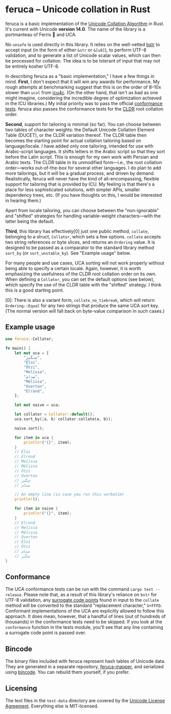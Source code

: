 # feruca – Unicode collation in Rust

feruca is a basic implementation of the
[Unicode Collation Algorithm](https://unicode.org/reports/tr10/) in Rust. It's
current with Unicode **version 14.0**. The name of the library is a portmanteau
of Ferris 🦀 and UCA.

No `unsafe` is used directly in this library. It relies on the well-vetted
[bstr](https://github.com/BurntSushi/bstr) to accept input (in the form of
either `&str` or `&[u8]`), to perform UTF-8 validation, and to generate a list
of Unicode scalar values, which can then be processed for collation. The idea is
to be tolerant of input that may not be entirely kosher UTF-8.

In describing feruca as a "basic implementation," I have a few things in mind.
**First**, I don't expect that it will win any awards for performance. My rough
attempts at benchmarking suggest that this is on the order of 8–10x slower than
`ucol` from [icu4c](https://github.com/unicode-org/icu). (On the other hand,
that isn't as bad as one might imagine, considering the incredible degree of
optimization achieved in the ICU libraries.) My initial priority was to pass the
official
[conformance tests](https://www.unicode.org/Public/UCA/latest/CollationTest.html).
feruca also passes the conformance tests for the
[CLDR](https://github.com/unicode-org/cldr) root collation order.

**Second**, support for tailoring is minimal (so far). You can choose between
two tables of character weights: the Default Unicode Collation Element Table
(DUCET), or the CLDR variation thereof. The CLDR table then becomes the starting
point for actual collation tailoring based on language/locale. I have added only
one tailoring, intended for use with Arabic-script languages. It shifts letters
in the Arabic script so that they sort before the Latin script. This is enough
for my own work with Persian and Arabic texts. The CLDR table in its unmodified
form—i.e., the root collation order—works out-of-the-box for several other
languages. I do plan to add more tailorings, but it will be a gradual process,
and driven by demand. Realistically, feruca will never have the kind of
all-encompassing, flexible support for tailoring that is provided by ICU. My
feeling is that there's a place for less sophisticated solutions, with simpler
APIs, smaller dependency trees, etc. (If you have thoughts on this, I would be
interested in hearing them.)

Apart from locale tailoring, you can choose between the "non-ignorable" and
"shifted" strategies for handling variable-weight characters—with the latter
being the default.

**Third**, this library has effectively\[0\] just one public method, `collate`,
belonging to a struct, `Collator`, which sets a few options. `collate` accepts
two string references or byte slices, and returns an `Ordering` value. It is
designed to be passed as a comparator to the standard library method `sort_by`
(or `sort_unstable_by`). See "Example usage" below.

For many people and use cases, UCA sorting will not work properly without being
able to specify a certain locale. Again, however, it is worth emphasizing the
usefulness of the CLDR root collation order on its own. When defining a
`Collator`, you can set the default options (see below), which specify the use
of the CLDR table with the "shifted" strategy. I think this is a good starting
point.

\[0\]: There is also a variant form, `collate_no_tiebreak`, which will return
`Ordering::Equal` for any two strings that produce the same UCA sort key. (The
normal version will fall back on byte-value comparison in such cases.)

## Example usage

```rust
use feruca::Collator;

fn main() {
    let mut uca = [
        "چنگیز",
        "Éloi",
        "Ötzi",
        "Melissa",
        "صدام",
        "Mélissa",
        "Overton",
        "Elrond",
    ];

    let mut naive = uca;

    let collator = Collator::default();
    uca.sort_by(|a, b| collator.collate(a, b));

    naive.sort();

    for item in uca {
        println!("{}", item);
    }
    // Éloi
    // Elrond
    // Melissa
    // Mélissa
    // Ötzi
    // Overton
    // چنگیز
    // صدام

    // An empty line (in case you run this verbatim)
    println!();

    for item in naive {
        println!("{}", item);
    }
    // Elrond
    // Melissa
    // Mélissa
    // Overton
    // Éloi
    // Ötzi
    // صدام
    // چنگیز
}
```

## Conformance

The UCA conformance tests can be run with the command `cargo test --release`.
Please note that, as a result of this library's reliance on `bstr` for UTF-8
validation, any
[surrogate code points](https://en.wikipedia.org/wiki/Universal_Character_Set_characters#Surrogates)
found in input to the `collate` method will be converted to the standard
"replacement character," `U+FFFD`. Conformant implementations of the UCA are
explicitly allowed to follow this approach. It does mean, however, that a
handful of lines (out of hundreds of thousands) in the conformance tests need to
be skipped. If you look at the `conformance` function in the tests module,
you'll see that any line containing a surrogate code point is passed over.

## Bincode

The binary files included with feruca represent hash tables of Unicode data.
They are generated in a separate repository,
[feruca-mapper](https://github.com/theodore-s-beers/feruca-mapper), and
serialized using [bincode](https://docs.rs/bincode/). You can rebuild them
yourself, if you prefer.

## Licensing

The text files in the `test-data` directory are covered by the
[Unicode License Agreement](https://www.unicode.org/license.txt). Everything
else is MIT-licensed.
